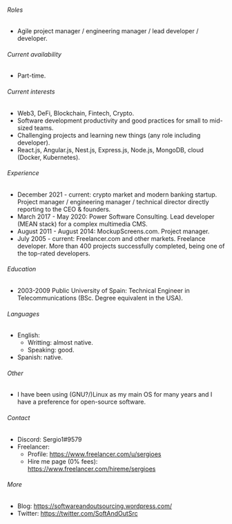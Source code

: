 ###### Roles

- Agile project manager / engineering manager / lead developer / developer.

###### Current availability

- Part-time.

###### Current interests

- Web3, DeFi, Blockchain, Fintech, Crypto.
- Software development productivity and good practices for small to mid-sized teams.
- Challenging projects and learning new things (any role including developer).
- React.js, Angular.js, Nest.js, Express.js,  Node.js, MongoDB, cloud (Docker, Kubernetes).

###### Experience

- December 2021 - current: crypto market and modern banking startup. Project manager / engineering manager / technical director directly reporting to the CEO & founders.
- March 2017 - May 2020: Power Software Consulting. Lead developer (MEAN stack) for a complex multimedia CMS.
- August 2011 - August 2014: MockupScreens.com. Project manager.
- July 2005 - current: Freelancer.com and other markets. Freelance developer. More than 400 projects successfully completed, being one of the top-rated developers.

###### Education

- 2003-2009 Public University of Spain: Technical Engineer in Telecommunications (BSc. Degree equivalent in the USA).

###### Languages

- English:
	- Writting: almost native.
	- Speaking: good.
- Spanish: native.

###### Other
- I have been using (GNU?/)Linux as my main OS for many years and I have a preference for open-source software.

###### Contact 
- Discord: Sergio1#9579
- Freelancer:
    - Profile: https://www.freelancer.com/u/sergioes
    - Hire me page (0% fees): https://www.freelancer.com/hireme/sergioes

###### More
- Blog: https://softwareandoutsourcing.wordpress.com/
- Twitter: https://twitter.com/SoftAndOutSrc
